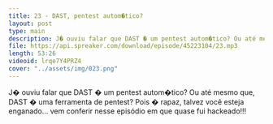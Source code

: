 ```yaml
---
title: 23 - DAST, pentest autom�tico?
layout: post
type: main
description: J� ouviu falar que DAST � um pentest autom�tico? Ou até mesmo que, DAST � uma ferramenta de pentest? Pois � rapaz, talvez você esteja enganado... vem conferir nesse episódio em que quase fui hackeado!!!
file: https://api.spreaker.com/download/episode/45223104/23.mp3
length: 53:26
videoid: lrqe7Y4PRZ4
cover: "../assets/img/023.png"
---
```


J� ouviu falar que DAST � um pentest autom�tico? Ou até mesmo que, DAST � uma ferramenta de pentest? Pois � rapaz, talvez você esteja enganado... vem conferir nesse episódio em que quase fui hackeado!!!